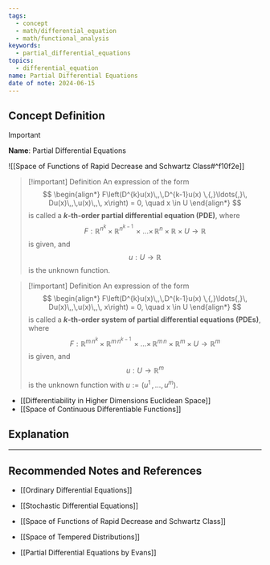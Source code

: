```yaml
---
tags:
  - concept
  - math/differential_equation
  - math/functional_analysis
keywords:
  - partial_differential_equations
topics:
  - differential_equation
name: Partial Differential Equations
date of note: 2024-06-15
---
```


## Concept Definition

>[!important]
>**Name**: Partial Differential Equations



![[Space of Functions of Rapid Decrease and Schwartz Class#^f10f2e]]


>[!important] Definition
>An expression of the form
>$$
>\begin{align*}
> F\left(D^{k}u(x)\,,\,D^{k-1}u(x) \,{,}\ldots{,}\, Du(x)\,,\,u(x)\,,\, x\right) = 0, \quad x \in U
>\end{align*}
>$$
>is called a **$k$-th-order partial differential equation (PDE)**, 
>where
>$$
>F: \mathbb{R}^{n^k} \times \mathbb{R}^{n^{k-1}} \,{\times}\ldots{\times}\, \mathbb{R}^n \times \mathbb{R} \times U \to \mathbb{R}
>$$ 
>is given, and
>$$
>u: U \to \mathbb{R}
>$$
>is the unknown function.

>[!important] Definition
>An expression of the form
>$$
>\begin{align*}
> F\left(D^{k}u(x)\,,\,D^{k-1}u(x) \,{,}\ldots{,}\, Du(x)\,,\,u(x)\,,\, x\right) = 0, \quad x \in U
>\end{align*}
>$$
>is called a **$k$-th-order system of partial differential equations (PDEs)**, 
>where
>$$
>F: \mathbb{R}^{m\,n^k} \times \mathbb{R}^{m\,n^{k-1}} \,{\times}\ldots{\times}\, \mathbb{R}^{m\,n} \times \mathbb{R}^{m} \times U \to \mathbb{R}^{m}
>$$ 
>is given, and
>$$
>u: U \to \mathbb{R}^{m}
>$$
>is the unknown function with $u:= \left(u^1 \,{,}\ldots{,}\, u^{m}\right)$.

- [[Differentiability in Higher Dimensions Euclidean Space]]
- [[Space of Continuous Differentiable Functions]]

## Explanation





-----------
##  Recommended Notes and References


- [[Ordinary Differential Equations]]
- [[Stochastic Differential Equations]]

- [[Space of Functions of Rapid Decrease and Schwartz Class]]
- [[Space of Tempered Distributions]]

- [[Partial Differential Equations by Evans]]